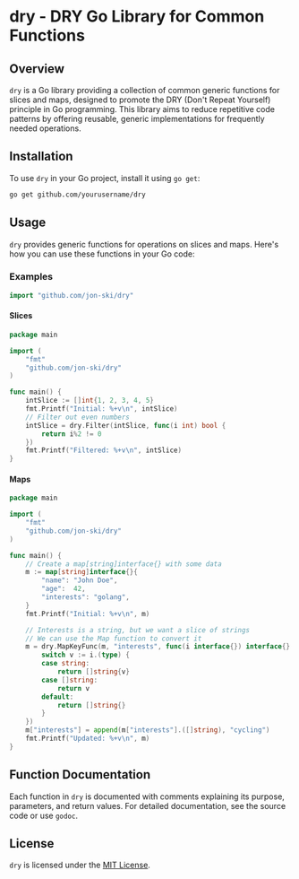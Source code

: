 # dry - DRY Go Library for Common Functions

## Overview

`dry` is a Go library providing a collection of common generic functions for
slices and maps, designed to promote the DRY (Don't Repeat Yourself) principle
in Go programming. This library aims to reduce repetitive code patterns by
offering reusable, generic implementations for frequently needed operations.

## Installation

To use `dry` in your Go project, install it using `go get`:

```bash
go get github.com/yourusername/dry
```

## Usage

`dry` provides generic functions for operations on slices and maps. Here's how
you can use these functions in your Go code:

### Examples

```go
import "github.com/jon-ski/dry"
```

#### Slices

```go
package main

import (
    "fmt"
    "github.com/jon-ski/dry"
)

func main() {
    intSlice := []int{1, 2, 3, 4, 5}
    fmt.Printf("Initial: %+v\n", intSlice)
    // Filter out even numbers
    intSlice = dry.Filter(intSlice, func(i int) bool {
        return i%2 != 0
    })
    fmt.Printf("Filtered: %+v\n", intSlice)
}
```

#### Maps

```go
package main

import (
    "fmt"
    "github.com/jon-ski/dry"
)

func main() {
    // Create a map[string]interface{} with some data
    m := map[string]interface{}{
        "name": "John Doe",
        "age":  42,
        "interests": "golang",
    }
    fmt.Printf("Initial: %+v\n", m)

    // Interests is a string, but we want a slice of strings
    // We can use the Map function to convert it
    m = dry.MapKeyFunc(m, "interests", func(i interface{}) interface{} {
        switch v := i.(type) {
        case string:
            return []string{v}
        case []string:
            return v
        default:
            return []string{}
        }
    })
    m["interests"] = append(m["interests"].([]string), "cycling")
    fmt.Printf("Updated: %+v\n", m)
}

```

## Function Documentation

Each function in `dry` is documented with comments explaining its purpose, parameters, and return values. For detailed documentation, see the source code or use `godoc`.

## License

`dry` is licensed under the [MIT License](LICENSE).


